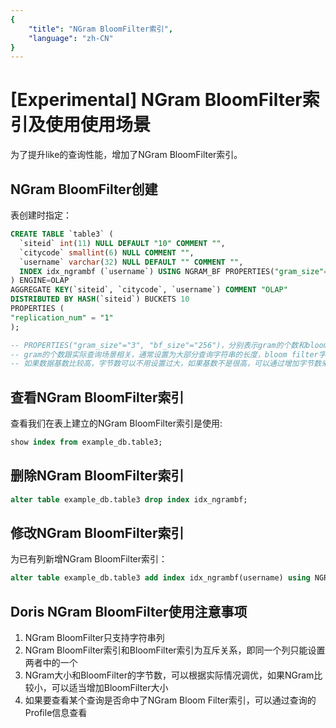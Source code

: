 ```yaml
---
{
    "title": "NGram BloomFilter索引",
    "language": "zh-CN"
}
---
```


<!--
Licensed to the Apache Software Foundation (ASF) under one
or more contributor license agreements.  See the NOTICE file
distributed with this work for additional information
regarding copyright ownership.  The ASF licenses this file
to you under the Apache License, Version 2.0 (the
"License"); you may not use this file except in compliance
with the License.  You may obtain a copy of the License at

  http://www.apache.org/licenses/LICENSE-2.0

Unless required by applicable law or agreed to in writing,
software distributed under the License is distributed on an
"AS IS" BASIS, WITHOUT WARRANTIES OR CONDITIONS OF ANY
KIND, either express or implied.  See the License for the
specific language governing permissions and limitations
under the License.
-->

# [Experimental] NGram BloomFilter索引及使用使用场景

<version since="2.0.0">
</version>

为了提升like的查询性能，增加了NGram BloomFilter索引。

## NGram BloomFilter创建

表创建时指定：

```sql
CREATE TABLE `table3` (
  `siteid` int(11) NULL DEFAULT "10" COMMENT "",
  `citycode` smallint(6) NULL COMMENT "",
  `username` varchar(32) NULL DEFAULT "" COMMENT "",
  INDEX idx_ngrambf (`username`) USING NGRAM_BF PROPERTIES("gram_size"="3", "bf_size"="256") COMMENT 'username ngram_bf index'
) ENGINE=OLAP
AGGREGATE KEY(`siteid`, `citycode`, `username`) COMMENT "OLAP"
DISTRIBUTED BY HASH(`siteid`) BUCKETS 10
PROPERTIES (
"replication_num" = "1"
);

-- PROPERTIES("gram_size"="3", "bf_size"="256")，分别表示gram的个数和bloom filter的字节数。
-- gram的个数跟实际查询场景相关，通常设置为大部分查询字符串的长度，bloom filter字节数，可以通过测试得出，通常越大过滤效果越好，可以从256开始进行验证测试看看效果。当然字节数越大也会带来索引存储、内存cost上升。
-- 如果数据基数比较高，字节数可以不用设置过大，如果基数不是很高，可以通过增加字节数来提升过滤效果。
```

## 查看NGram BloomFilter索引

查看我们在表上建立的NGram BloomFilter索引是使用:

```sql
show index from example_db.table3;
```

## 删除NGram BloomFilter索引


```sql
alter table example_db.table3 drop index idx_ngrambf;
```

## 修改NGram BloomFilter索引

为已有列新增NGram BloomFilter索引：

```sql
alter table example_db.table3 add index idx_ngrambf(username) using NGRAM_BF PROPERTIES("gram_size"="2", "bf_size"="512")comment 'username ngram_bf index' 
```

## **Doris NGram BloomFilter使用注意事项**

1. NGram BloomFilter只支持字符串列
2. NGram BloomFilter索引和BloomFilter索引为互斥关系，即同一个列只能设置两者中的一个
3. NGram大小和BloomFilter的字节数，可以根据实际情况调优，如果NGram比较小，可以适当增加BloomFilter大小
4. 如果要查看某个查询是否命中了NGram Bloom Filter索引，可以通过查询的Profile信息查看
